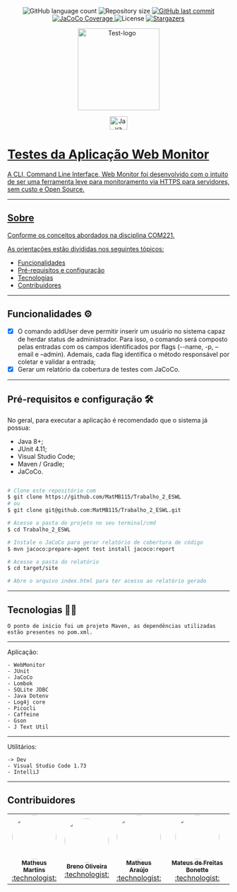 <p align="center">
  <img alt="GitHub language count" src="https://img.shields.io/github/languages/count/MatMB115/Trabalho_2_ESWL?color=%2304D361">

<img alt="Repository size" src="https://img.shields.io/github/repo-size/MatMB115/Trabalho_2_ESWL">

<a href="https://github.com/MatMB115/Trabalho_2_ESWL/commits/main">
    <img alt="GitHub last commit" src="https://img.shields.io/github/last-commit/MatMB115/Trabalho_2_ESWL">
  </a>
<a href="https://app.codecov.io/gh/MatMB115/Trabalho_2_ESWL">
  <img alt="JaCoCo Coverage" src="https://img.shields.io/badge/coverage%E2%98%82-100%25-2304D361">
</a>

<img alt="License" src="https://img.shields.io/badge/License-GNU%20GPL-blue">
   <a href="https://github.com/MatMB115/Trabalho_2_ESWL/stargazers">
    <img alt="Stargazers" src="https://img.shields.io/github/stars/MatMB115/Trabalho_2_ESWL?style=social">
  </a>
</p>

<p align="center">
  <a href="https://github.com/MatMB115/Trabalho_2_ESWL">
    <img src="https://miro.medium.com/max/460/1*ahIiDbsR6s9XgR45nJJ5DA.png" height="185" width="185" alt="Test-logo" />
  </a>
</p>

<p align="center">
    <a href="https://www.java.com/pt-BR">
        <img align="center" alt="Java" height="30" width="40" src="https://cdn.jsdelivr.net/gh/devicons/devicon/icons/java/java-original-wordmark.svg">
</p>

# Testes da Aplicação Web Monitor

A CLI, Command Line Interface, Web Monitor foi desenvolvido com o intuito de ser uma ferramenta leve para monitoramento via HTTPS para servidores, sem custo e Open Source.

---

## Sobre

Conforme os conceitos abordados na disciplina COM221.

As orientações estão divididas nos seguintes tópicos:

- [Funcionalidades](#funcionalidades-gear)
- [Pré-requisitos e configuração](#pré-requisitos-e-configuração-hammer_and_wrench)
- [Tecnologias](#tecnologias-technologist)
- [Contribuidores](#contribuidores)

---

## Funcionalidades :gear:

 - [x] O comando addUser deve permitir inserir um usuário no sistema capaz de herdar status de administrador. Para isso, o comando será composto pelas entradas com os campos identificados por flags (--name, -p, –email e –admin). Ademais, cada flag identifica o método responsável por coletar e validar a entrada;
 - [x] Gerar um relatório da cobertura de testes com JaCoCo.

---

## Pré-requisitos e configuração :hammer_and_wrench:
No geral, para executar a aplicação é recomendado que o sistema já possua:

  - Java 8+;
  - JUnit 4.11;
  - Visual Studio Code;
  - Maven / Gradle;
  - JaCoCo.

```bash

# Clone este repositório com
$ git clone https://github.com/MatMB115/Trabalho_2_ESWL
# ou
$ git clone git@github.com:MatMB115/Trabalho_2_ESWL.git

# Acesse a pasta do projeto no seu terminal/cmd
$ cd Trabalho_2_ESWL

# Instale o JaCoCo para gerar relatório de cobertura de código
$ mvn jacoco:prepare-agent test install jacoco:report

# Acesse a pasta do relatório
$ cd target/site

# Abre o arquivo index.html para ter acesso ao relatório gerado

```

---

## Tecnologias :technologist:
    O ponto de início foi um projeto Maven, as dependências utilizadas estão presentes no pom.xml. 
    
---

Aplicação:

    - WebMonitor
    - JUnit
    - JaCoCo
    - Lombok
    - SQLite JDBC
    - Java Dotenv
    - Log4j core
    - Picocli
    - Caffeine
    - Gson
    - J Text Util
    
---

Utilitários:

    -> Dev
    - Visual Studio Code 1.73
    - IntelliJ
---  

## Contribuidores

<table>
  <tr>
    <td align="center"><a href="https://github.com/MatMB115"><img style="border-radius: 50%;" src="https://avatars.githubusercontent.com/u/63670910?v=4" width="100px;" alt=""/><br /><sub><b>Matheus Martins</b></sub></a><br /><a href="https://github.com/MatMB115?tab=repositories" title="Minesweep">:technologist:</a></td>
    <td align="center"><a href="https://github.com/ODBreno"><img style="border-radius: 50%;" src="https://avatars.githubusercontent.com/u/92598517?v=4" width="100px;" alt=""/><br /><sub><b>Breno Oliveira</b></sub></a><br /><a href="https://github.com/MatMB115/repime" title="RepiMe">:technologist:</a></td>
    <td align="center"><a href="https://github.com/moohbr"><img style="border-radius: 50%;" src="https://avatars.githubusercontent.com/u/48070411?v=4" width="100px;" alt=""/><br /><sub><b>Matheus Araújo</b></sub></a><br /><a href="https://github.com/thais-souza311" title="RepiMe">:technologist:</a></td>
    <td align="center"><a href="https://github.com/mateusbonette00"><img style="border-radius: 50%;" src="https://avatars.githubusercontent.com/u/67030818?v=4" width="100px;" alt=""/><br /><sub><b>Mateus de Freitas Bonette</b></sub></a><br /><a href="https://github.com/omateusluz" title="RepiMe">:technologist:</a></td>
  </tr>
</table>
